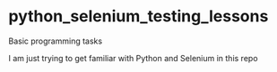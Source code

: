 # python_selenium_testing_lessons
Basic programming tasks

I am just trying to get familiar with Python and Selenium in this repo

